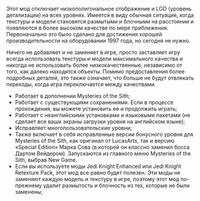Этот мод отключает низкополигональное отображение и LOD (уровень детализации) на всех уровнях. Имеется в виду обычная ситуация, когда текстуры и модели становятся размытыми и блочными на расстоянии и появляются в более высоком качестве по мере приближения. Первоначально это было сделано для достижения хорошей производительности на оборудовании 1997 года, но сегодня не нужно.

Ничего не добавляет и не заменяет в игре, просто заставляет игру всегда использовать текстуры и модели максимального качества и никогда не использовать более низкокачественные, независимо от того, как далеко находятся объекты. Помимо предоставления более подробных деталей, это также означает, что больше не будут отвлекать переходы, когда игра переключается между качествами.


- Работает в дополнении Mysteries of the Sith;
- Работает с существующими сохранениями. Если в процессе прохождения, вы можете установить ее и продолжить играть;
- Работает с неанглийскими установками и языковыми пакетами (не сделает все ваши экраны загрузки уровня на английском языке);
- Исправляет многопользовательские уровни;
- Также включает в себя исправленные версии бонусного уровня для Mysteries of the Sith, как оригинал от LucasArts, так и версию «Special Edition» Марка Сова (в которой он классно заменил босса Дартом Вейдером). Запускаются из главного меню Mysteries of the Sith, выбрав New Game.
- Если вы используете моды Jedi Knight Enhanced или Jedi Knight Retexture Pack, этот мод все равно будет полезен. Эти моды не заменяют каждую модель и текстуру в игре, поэтому этот мод по-прежнему удалит размытость и блочность из тех, которые не были заменены;
